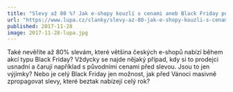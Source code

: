 ```yaml
---
title: "Slevy až 80 %? Jak e-shopy kouzlí s cenami aneb Black Friday po Česku"
url: "https://www.lupa.cz/clanky/slevy-az-80-jak-e-shopy-kouzli-s-cenami-aneb-black-friday-po-cesku/"
published: 2017-11-28
image: 2017-11-28-lupa.jpg
---
```


Také nevěříte až 80% slevám, které většina českých e-shopů nabízí během akcí typu Black Friday? Vždycky se najde nějaký případ, kdy si to prodejci usnadní a čarují například s&nbsp;původními cenami před slevou. Jsou to jen výjimky? Nebo je celý Black Friday jen možnost, jak před Vánoci masivně zpropagovat slevy, které beztak nabízejí celý&nbsp;rok?